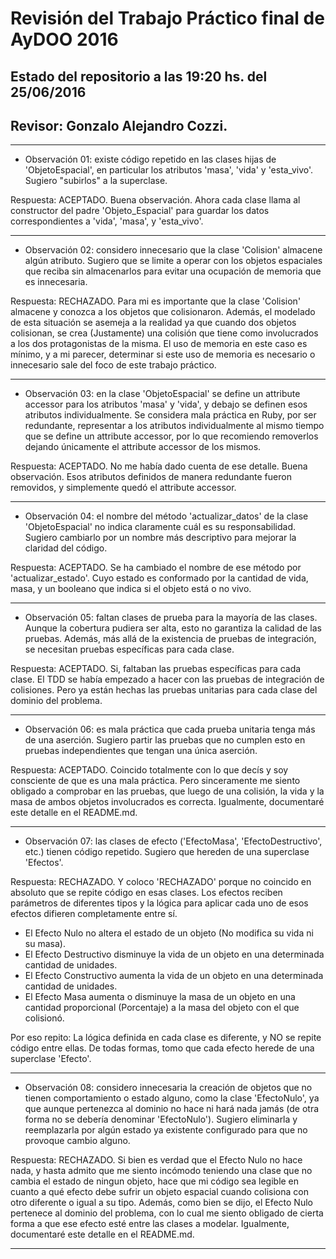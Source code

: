 # Revisión del Trabajo Práctico final de AyDOO 2016
## Estado del repositorio a las 19:20 hs. del 25/06/2016
## Revisor: Gonzalo Alejandro Cozzi.

----------------------------------------------------------------------
* Observación 01: existe código repetido en las clases hijas de 'ObjetoEspacial', en particular los atributos 'masa', 'vida' y 'esta_vivo'. Sugiero "subirlos" a la superclase.

Respuesta: ACEPTADO. Buena observación. Ahora cada clase llama al constructor del padre 'Objeto_Espacial' para guardar los datos correspondientes a 'vida', 'masa', y 'esta_vivo'.

----------------------------------------------------------------------

* Observación 02: considero innecesario que la clase 'Colision' almacene algún atributo. Sugiero que se limite a operar con los objetos espaciales que reciba sin almacenarlos para evitar una ocupación de memoria que es innecesaria.

Respuesta: RECHAZADO. Para mi es importante que la clase 'Colision' almacene y conozca a los objetos que colisionaron. Además, el modelado de esta situación se asemeja a la realidad ya que cuando dos objetos colisionan, se crea (Justamente) una colisión que tiene como involucrados a los dos protagonistas de la misma. El uso de memoria en este caso es mínimo, y a mi parecer, determinar si este uso de memoria es necesario o innecesario sale del foco de este trabajo práctico.

----------------------------------------------------------------------

* Observación 03: en la clase 'ObjetoEspacial' se define un attribute accessor para los atributos 'masa' y 'vida', y debajo se definen esos atributos individualmente. Se considera mala práctica en Ruby, por ser redundante, representar a los atributos individualmente al mismo tiempo que se define un attribute accessor, por lo que recomiendo removerlos dejando únicamente el attribute accessor de los mismos.

Respuesta: ACEPTADO. No me había dado cuenta de ese detalle. Buena observación. Esos atributos definidos de manera redundante fueron removidos, y simplemente quedó el attribute accessor.

----------------------------------------------------------------------

* Observación 04: el nombre del método 'actualizar_datos' de la clase 'ObjetoEspacial' no indica claramente cuál es su responsabilidad. Sugiero cambiarlo por un nombre más descriptivo para mejorar la claridad del código.

Respuesta: ACEPTADO. Se ha cambiado el nombre de ese método por 'actualizar_estado'. Cuyo estado es conformado por la cantidad de vida, masa, y un booleano que indica si el objeto está o no vivo. 

----------------------------------------------------------------------

* Observación 05: faltan clases de prueba para la mayoría de las clases. Aunque la cobertura pudiera ser alta, esto no garantiza la calidad de las pruebas. Además, más allá de la existencia de pruebas de integración, se necesitan pruebas específicas para cada clase.

Respuesta: ACEPTADO. Si, faltaban las pruebas específicas para cada clase. El TDD se había empezado a hacer con las pruebas de integración de colisiones. Pero ya están hechas las pruebas unitarias para cada clase del dominio del problema.

----------------------------------------------------------------------

* Observación 06: es mala práctica que cada prueba unitaria tenga más de una aserción. Sugiero partir las pruebas que no cumplen esto en pruebas independientes que tengan una única aserción.

Respuesta: ACEPTADO. Coincido totalmente con lo que decís y soy consciente de que es una mala práctica. Pero sinceramente me siento obligado a comprobar en las pruebas, que luego de una colisión, la vida y la masa de ambos objetos involucrados es correcta. Igualmente, documentaré este detalle en el README.md. 

----------------------------------------------------------------------

* Observación 07: las clases de efecto ('EfectoMasa', 'EfectoDestructivo', etc.) tienen código repetido. Sugiero que hereden de una superclase 'Efectos'.

Respuesta: RECHAZADO. Y coloco 'RECHAZADO' porque no coincido en absoluto que se repite código en esas clases. Los efectos reciben parámetros de diferentes tipos y la lógica para aplicar cada uno de esos efectos difieren completamente entre sí.

- El Efecto Nulo no altera el estado de un objeto (No modifica su vida ni su masa).
- El Efecto Destructivo disminuye la vida de un objeto en una determinada cantidad de unidades.
- El Efecto Constructivo aumenta la vida de un objeto en una determinada cantidad de unidades.
- El Efecto Masa aumenta o disminuye la masa de un objeto en una cantidad proporcional (Porcentaje) a la masa del objeto con el que colisionó.

Por eso repito: La lógica definida en cada clase es diferente, y NO se repite código entre ellas. De todas formas, tomo que cada efecto herede de una superclase 'Efecto'.

----------------------------------------------------------------------

* Observación 08: considero innecesaria la creación de objetos que no tienen comportamiento o estado alguno, como la clase 'EfectoNulo', ya que aunque pertenezca al dominio no hace ni hará nada jamás (de otra forma no se debería denominar 'EfectoNulo'). Sugiero eliminarla y reemplazarla por algún estado ya existente configurado para que no provoque cambio alguno.

Respuesta: RECHAZADO. Si bien es verdad que el Efecto Nulo no hace nada, y hasta admito que me siento incómodo teniendo una clase que no cambia el estado de ningun objeto, hace que mi código sea legible en cuanto a qué efecto debe sufrir un objeto espacial cuando colisiona con otro diferente o igual a su tipo. Además, como bien se dijo, el Efecto Nulo pertenece al dominio del problema, con lo cual me siento obligado de cierta forma a que ese efecto esté entre las clases a modelar. Igualmente, documentaré este detalle en el README.md.

----------------------------------------------------------------------
